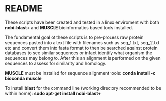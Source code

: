 # README

These scripts have been created and tested in a linux enviroment with both **ncbi-blast+** and **MUSCLE** bioinformatics based tools installed.

The fundamental goal of these scripts is to pre-process raw protein sequences pasted into a text file with filenames such as seq_1.txt, seq_2.txt etc and convert them into fasta format to then be searched against protein databases to see similar sequences or infact identify what organism the sequences may belong to. After this an alignment is performed on the given sequences to assess for similarity and homology.

**MUSCLE** must be installed for sequence alignment tools: **conda install -c bioconda muscle**

To install **blast** for the command line (working directory recommended to be within home): **sudo apt-get install ncbi-blast+**



